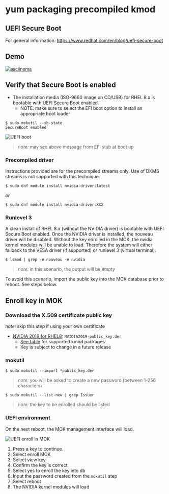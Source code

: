 # yum packaging precompiled kmod

## UEFI Secure Boot

For general information: https://www.redhat.com/en/blog/uefi-secure-boot

## Demo
[![asciinema](https://img.shields.io/badge/Play%20Video-asciinema-red)](https://developer.download.nvidia.com/compute/github-demos/yum-packaging-precompiled-kmod/uefi-mok-ascii/)

## Verify that Secure Boot is enabled
* The installation media (ISO-9660 image on CD/USB) for RHEL 8.x is bootable with UEFI Secure Boot enabled.
  * NOTE: make sure to select the EFI boot option to install an appropriate boot loader

```shell
$ sudo mokutil --sb-state
SecureBoot enabled
```

![UEFI boot](https://developer.download.nvidia.com/compute/github-demos/yum-packaging-precompiled-kmod/efi-stub-secureboot-enabled.png)

> _note:_ may see above message from EFI stub at boot up


### Precompiled driver
Instructions provided are for the precompiled streams only. Use of DKMS streams is not supported with this technique.

```shell
$ sudo dnf module install nvidia-driver:latest
```
_or_

```shell
$ sudo dnf module install nvidia-driver:XXX
```

### Runlevel 3
A clean install of RHEL 8.x (without the NVIDIA driver) is bootable with UEFI Secure Boot enabled. Once the NVIDIA driver is installed, the nouveau driver will be disabled.
Without the key enrolled in the MOK, the nvidia kernel modules will be unable to load. Therefore the system will either fallback to the VESA driver (if supported) or runlevel 3 (virtual terminal).

```shell
$ lsmod | grep -e nouveau -e nvidia
```
> _note:_ in this scenario, the output will be empty

To avoid this scenario, import the public key into the MOK database prior to reboot. See steps below.


## Enroll key in MOK

### Download the X.509 certificate public key
_note:_ skip this step if using your own certificate

* [NVIDIA 2019 for RHEL8](https://developer.download.nvidia.com/compute/cuda/repos/rhel8/x86_64/NVIDIA2019-public_key.der): `NVIDIA2019-public_key.der`
  - [See table](https://developer.download.nvidia.com/compute/cuda/repos/rhel8/x86_64/precompiled/) for supported kmod packages
  - Key is subject to change in a future release


### mokutil
```shell
$ sudo mokutil --import *public_key.der
```
> _note:_ you will be asked to create a new password (between 1-256 characters)

```shell
$ sudo mokutil --list-new | grep Issuer
```
> _note:_ the key to be enrolled should be listed


### UEFI environment

On the next reboot, the MOK management interface will load.

![UEFI enroll in MOK](https://developer.download.nvidia.com/compute/github-demos/yum-packaging-precompiled-kmod/enroll-uefi-mok.gif)

1. Press a key to continue.
2. Select enroll MOK
3. Select view key
4. Confirm the key is correct
5. Select yes to enroll the key into db
6. Input the password created from the `mokutil` step
7. Select reboot
8. The NVIDIA kernel modules will load

